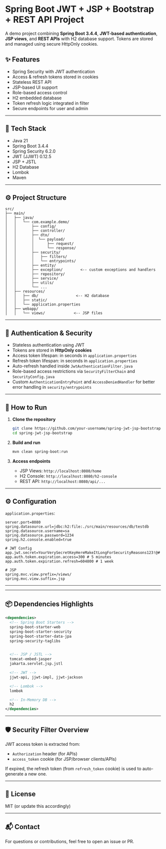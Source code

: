 
# Spring Boot JWT + JSP + Bootstrap + REST API Project

A demo project combining **Spring Boot 3.4.4**, **JWT-based authentication**, **JSP views**, and **REST APIs** with H2 database support. Tokens are stored and managed using secure HttpOnly cookies.

## ✨ Features

- Spring Security with JWT authentication
- Access & refresh tokens stored in cookies
- Stateless REST API
- JSP-based UI support
- Role-based access control
- H2 embedded database
- Token refresh logic integrated in filter
- Secure endpoints for user and admin

---

## 🧰 Tech Stack

- Java 21
- Spring Boot 3.4.4
- Spring Security 6.2.0
- JWT (JJWT) 0.12.5
- JSP + JSTL
- H2 Database
- Lombok
- Maven

---

## ⚙️ Project Structure

```
src/
├── main/
│   ├── java/
│   │   └── com.example.demo/
│   │       ├── config/
│   │       ├── controller/
│   │       ├── dto/
│   │       │  └── payload/
│   │       │      ├── request/
│   │       │      └── response/
│   │       ├── security/
│   │       │   ├── filters/
│   │       │   └── entrypoints/
│   │       ├── entity/
│   │       ├── exception/        <-- custom exceptions and handlers
│   │       ├── repository/
│   │       ├── service/
│   │       ├── utils/
│   │       └── ...
│   ├── resources/
│   │   ├── db/                 <-- H2 database
│   │   ├── static/
│   │   └── application.properties
│   ├── webapp/
│   │   └── views/             <-- JSP files
```

---

## 🔐 Authentication & Security

- Stateless authentication using JWT
- Tokens are stored in **HttpOnly cookies**
- Access token lifespan: in seconds in `application.properties`
- Refresh token lifespan: in seconds in `application.properties`
- Auto-refresh handled inside `JwtAuthenticationFilter.java`
- Role-based access restrictions via `SecurityFilterChain` and `SecurityConfig.java`
- Custom `AuthenticationEntryPoint` and `AccessDeniedHandler` for better error handling in `security/entrypoints`
---

## 🧪 How to Run

1. **Clone the repository**
   ```bash
   git clone https://github.com/your-username/spring-jwt-jsp-bootstrap.git
   cd spring-jwt-jsp-bootstrap
   ```

2. **Build and run**
   ```bash
   mvn clean spring-boot:run
   ```

3. **Access endpoints**
    - JSP Views: `http://localhost:8080/home`
    - H2 Console: `http://localhost:8080/h2-console`
    - REST API: `http://localhost:8080/api/...`

---

## ⚙️ Configuration

`application.properties`:

```properties
server.port=8080
spring.datasource.url=jdbc:h2:file:./src/main/resources/db/testdb
spring.datasource.username=sa
spring.datasource.password=1234
spring.h2.console.enabled=true

# JWT Config
app.jwt.secret=YourVerySecretKeyHereMakeItLongForSecurityReasons123!@#
app.auth.token.expiration.access=300 # 5 minutes
app.auth.token.expiration.refresh=604800 # 1 week

# JSP
spring.mvc.view.prefix=/views/
spring.mvc.view.suffix=.jsp
```

---
---

## 📦 Dependencies Highlights

```xml
<dependencies>
  <!-- Spring Boot Starters -->
  spring-boot-starter-web
  spring-boot-starter-security
  spring-boot-starter-data-jpa 
  spring-security-taglibs
   

  <!-- JSP / JSTL -->
  tomcat-embed-jasper
  jakarta.servlet.jsp.jstl

  <!-- JWT -->
  jjwt-api, jjwt-impl, jjwt-jackson

  <!-- Lombok -->
  lombok

  <!-- In-Memory DB -->
  h2
</dependencies>
```

---

## 🛡️ Security Filter Overview

JWT access token is extracted from:
- `Authorization` header (for APIs)
- `access_token` cookie (for JSP/browser clients/APIs)

If expired, the refresh token (from `refresh_token` cookie) is used to auto-generate a new one.

---

## 📄 License

MIT (or update this accordingly)

---

## 📬 Contact

For questions or contributions, feel free to open an issue or PR.
